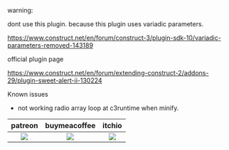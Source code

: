 warning:

dont use this plugin. because this plugin uses variadic parameters.

https://www.construct.net/en/forum/construct-3/plugin-sdk-10/variadic-parameters-removed-143189


official plugin page 

https://www.construct.net/en/forum/extending-construct-2/addons-29/plugin-sweet-alert-ii-130224


Known issues
- not working radio array loop at c3runtime when minify.



<table>
<thead>
<tr>
<th>patreon</th>
<th>buymeacoffee</th>
<th>itchio</th>
</tr>
</thead>
<tbody>
<td style="text-align:center"><a href="https://www.patreon.com/oyun" target="_blank"><img src="https://i.imgur.com/uMgWlap.png"></img></a></td>
<td style="text-align:center"><a href="https://www.buymeacoffee.com/eren" target="_blank"><img src="https://i.imgur.com/pjkMdHU.png"></img></a></td>
<td style="text-align:center"><a href="https://oyun.itch.io/construct-plugins" target="_blank"><img src="https://i.imgur.com/VukQbqA.png"></img></a></td>

</tr>
</tbody>
</table>
